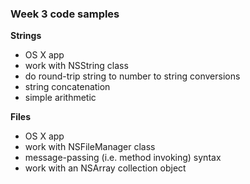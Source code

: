 ### Week 3 code samples

**Strings**

- OS X app
- work with NSString class 
- do round-trip string to number to string conversions
- string concatenation
- simple arithmetic

**Files**

- OS X app
- work with NSFileManager class
- message-passing (i.e. method invoking) syntax
- work with an NSArray collection object
